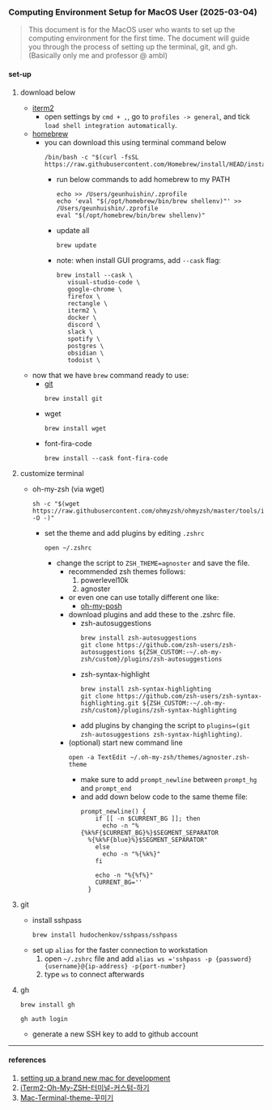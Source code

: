 ### Computing Environment Setup for MacOS User (2025-03-04)
> This document is for the MacOS user who wants to set up the computing environment for the first time. The document will guide you through the process of setting up the terminal, git, and gh.
> (Basically only me and professor @ ambl)
#### set-up

1. download below
   - [iterm2](https://iterm2.com)
     - open settings by ```cmd + ,```, go to ```profiles -> general```, and tick ```load shell integration automatically```.
   - [homebrew](https://brew.sh)
     - you can download this using terminal command below
          ```
          /bin/bash -c "$(curl -fsSL https://raw.githubusercontent.com/Homebrew/install/HEAD/install.sh)"
          ```
       - run below commands to add homebrew to my PATH
         ```
         echo >> /Users/geunhuishin/.zprofile
         echo 'eval "$(/opt/homebrew/bin/brew shellenv)"' >> /Users/geunhuishin/.zprofile
         eval "$(/opt/homebrew/bin/brew shellenv)"
         ```
       - update all
         ```
         brew update
         ```
       - note: when install GUI programs, add ```--cask``` flag:
         ```
         brew install --cask \
            visual-studio-code \
            google-chrome \
            firefox \
            rectangle \
            iterm2 \
            docker \
            discord \
            slack \
            spotify \
            postgres \
            obsidian \
            todoist \
         ```
   - now that we have ```brew``` command ready to use:
     - [git](https://git-scm.com)
       ```
       brew install git
       ```
     - wget
       ```
       brew install wget
       ```
     - font-fira-code
       ```
       brew install --cask font-fira-code
       ```

2. customize terminal
   - oh-my-zsh (via wget)
     ```
     sh -c "$(wget https://raw.githubusercontent.com/ohmyzsh/ohmyzsh/master/tools/install.sh -O -)"
     ```
     - set the theme and add plugins by editing ```.zshrc```
       ```
       open ~/.zshrc
       ```
       - change the script to ```ZSH_THEME=agnoster``` and save the file.
         - recommended zsh themes follows:
           1. powerlevel10k
           2. agnoster
         - or even one can use totally different one like:
           - [oh-my-posh](https://ohmyposh.dev)
         - download plugins and add these to the .zshrc file.
           - zsh-autosuggestions
             ```
             brew install zsh-autosuggestions
             git clone https://github.com/zsh-users/zsh-autosuggestions ${ZSH_CUSTOM:-~/.oh-my-zsh/custom}/plugins/zsh-autosuggestions
             ```
           - zsh-syntax-highlight
             ```
             brew install zsh-syntax-highlighting
             git clone https://github.com/zsh-users/zsh-syntax-highlighting.git ${ZSH_CUSTOM:-~/.oh-my-zsh/custom}/plugins/zsh-syntax-highlighting
             ```
           - add plugins by changing the script to ```plugins=(git zsh-autosuggestions zsh-syntax-highlighting)```.
         - (optional) start new command line
           ```
           open -a TextEdit ~/.oh-my-zsh/themes/agnoster.zsh-theme
           ```
           - make sure to add ```prompt_newline``` between ```prompt_hg``` and ```prompt_end```
           - and add down below code to the same theme file:
             ```
             prompt_newline() {
                 if [[ -n $CURRENT_BG ]]; then
                   echo -n "%{%k%F{$CURRENT_BG}%}$SEGMENT_SEPARATOR
               %{%k%F{blue}%}$SEGMENT_SEPARATOR"
                 else
                   echo -n "%{%k%}"
                 fi
            
                 echo -n "%{%f%}"
                 CURRENT_BG=''
               }
               ```
             
3. git
   - install sshpass
     ```
     brew install hudochenkov/sshpass/sshpass
     ```
   - set up ```alias``` for the faster connection to workstation
     1. open ```~/.zshrc``` file and add ```alias ws ='sshpass -p {password} {username}@{ip-address} -p{port-number}```
     2. type ```ws``` to connect afterwards
     
4. gh
   ```
   brew install gh
   ```
   ```gh auth login``` 
   - generate a new SSH key to add to github account

---

#### references
1. [setting up a brand new mac for development](https://www.taniarascia.com/setting-up-a-brand-new-mac-for-development/)
2. [iTerm2-Oh-My-ZSH-터미널-커스텀-하기](https://velog.io/@uoayop/iTerm2-Oh-My-ZSH-터미널-커스텀-하기)
3. [Mac-Terminal-theme-꾸미기](https://velog.io/@imysh578/Mac-Terminal-theme-꾸미기)

               